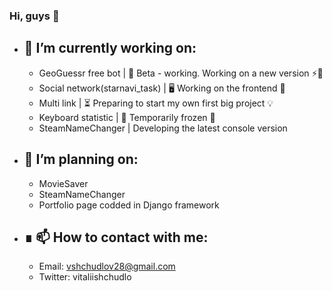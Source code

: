 ### Hi, guys 👋

- 🔭 I’m currently working on: 
    -
  - GeoGuessr free bot | 🔋 Beta - working. Working on a new version ⚡🔋
  - Social network(starnavi_task) | 🖥 Working on the frontend 🔄
  - Multi link | ⏳ Preparing to start my own first big project 💡
  - Keyboard statistic | 🧊 Temporarily frozen 🧊
  - SteamNameChanger | Developing the latest console version

- 📝 I’m planning on: 
    -
  -  MovieSaver
  -  SteamNameChanger
  -  Portfolio page codded in Django framework

- ∎ 📫 How to contact with me:
    -
  - Email: vshchudlov28@gmail.com
  - Twitter: vitaliishchudlo




<!--
- 🌱 I’m currently learning: 
- 👯 I’m looking to collaborate on 
- 🤔 I’m looking for help with 
- 💬 Ask me about 
- 😄 Pronouns: 
- ⚡ Fun fact: - 🌱 I’m currently learning: 
- 👯 I’m looking to collaborate on 
- 🤔 I’m looking for help with 
- 💬 Ask me about 
- 😄 Pronouns: 
- ⚡ Fun fact: 
